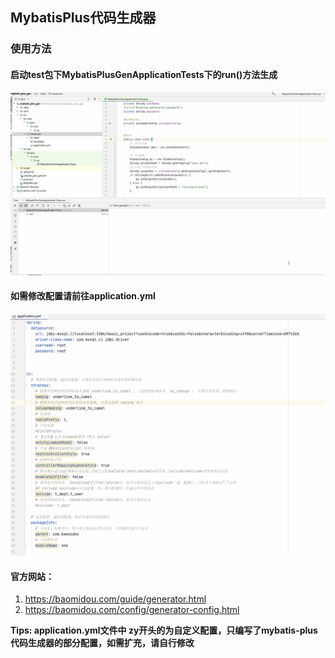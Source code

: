 ## MybatisPlus代码生成器
### 使用方法
#### 启动test包下MybatisPlusGenApplicationTests下的run()方法生成<br>
![](.\src\main\resources\static\img\run.gif)
#### 如需修改配置请前往application.yml<br>
![](.\src\main\resources\static\img\yml.gif)
#### 官方网站：
1. https://baomidou.com/guide/generator.html
2. https://baomidou.com/config/generator-config.html

**Tips: application.yml文件中  zy开头的为自定义配置，只编写了mybatis-plus代码生成器的部分配置，如需扩充，请自行修改**